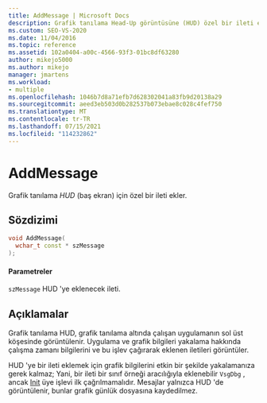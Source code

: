```yaml
---
title: AddMessage | Microsoft Docs
description: Grafik tanılama Head-Up görüntüsüne (HUD) özel bir ileti eklemek için VsgDbg sınıfının AddMessage yöntemini kullanın.
ms.custom: SEO-VS-2020
ms.date: 11/04/2016
ms.topic: reference
ms.assetid: 102a0404-a00c-4566-93f3-01bc8df63280
author: mikejo5000
ms.author: mikejo
manager: jmartens
ms.workload:
- multiple
ms.openlocfilehash: 1046b7d8a71efb7d628302041a83fb9d20138a29
ms.sourcegitcommit: aeed3eb503d0b282537b073ebae8c028c4fef750
ms.translationtype: MT
ms.contentlocale: tr-TR
ms.lasthandoff: 07/15/2021
ms.locfileid: "114232862"
---
```

# <a name="addmessage"></a>AddMessage
Grafik tanılama *HUD* (baş ekran) için özel bir ileti ekler.

## <a name="syntax"></a>Sözdizimi

```C++
void AddMessage(
  wchar_t const * szMessage
);
```

#### <a name="parameters"></a>Parametreler
 `szMessage` HUD 'ye eklenecek ileti.

## <a name="remarks"></a>Açıklamalar
 Grafik tanılama HUD, grafik tanılama altında çalışan uygulamanın sol üst köşesinde görüntülenir. Uygulama ve grafik bilgileri yakalama hakkında çalışma zamanı bilgilerini ve bu işlev çağırarak eklenen iletileri görüntüler.

 HUD 'ye bir ileti eklemek için grafik bilgilerini etkin bir şekilde yakalamanıza gerek kalmaz; Yani, bir ileti bir sınıf örneği aracılığıyla eklenebilir `VsgDbg` , ancak [Init](init.md) üye işlevi ilk çağrılmamalıdır. Mesajlar yalnızca HUD 'de görüntülenir, bunlar grafik günlük dosyasına kaydedilmez.